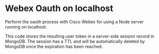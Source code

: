 # Webex Oauth on localhost

Perform the oauth process with Cisco Webex for using a Node server running on localhost.

This code stores the resulting user token in a server-side session record in MongoDB. The session has a TTL and will be automatically deleted by MongoDB once the expiration has been reached.